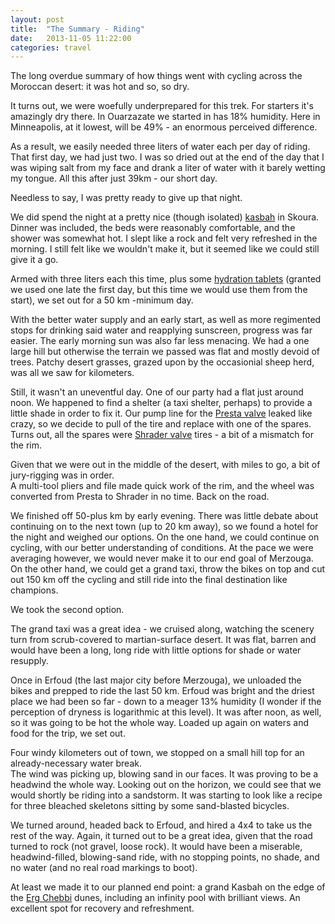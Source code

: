 ```yaml
---
layout: post
title:  "The Summary - Riding"
date:   2013-11-05 11:22:00
categories: travel 
---
```


The long overdue summary of how things went with cycling across the Moroccan desert: it was hot and 
so, so dry.

It turns out, we were woefully underprepared for this trek.  For starters it's amazingly dry there. 
In Ouarzazate we started in has 18% humidity.  Here in Minneapolis, at it lowest, will be 49% - an 
enormous perceived difference.  

As a result, we easily needed three liters of water each per day of riding.  That first day, we had just 
two.  I was so dried out at the end of the day that I was wiping salt from my face and drank a liter 
of water with it barely wetting my tongue. All this after just 39km - our short day. 

Needless to say, I was pretty ready to give up that night.  

We did spend the night at a pretty nice (though isolated) [kasbah](https://en.wikipedia.org/wiki/Kasbah) in Skoura.
Dinner was included, the beds were reasonably comfortable, and the shower was somewhat hot.  I slept like 
a rock and felt very refreshed in the morning.  I still felt like we wouldn't make it, but it seemed like we
could still give it a go. 

Armed with three liters each this time, plus some [hydration tablets](http://www.rei.com/product/791943/nuun-active-hydration-tablets-4-flavor-variety-box) (granted we used one late the 
first day, but this time we would use them from the start), we set out for a 50 km -minimum day. 

With the better water supply and an early start, as well as more regimented stops for drinking said water and
reapplying sunscreen, progress was far easier. The early morning sun was also far less menacing. We had a one 
large hill but otherwise the terrain we passed was flat and mostly devoid of trees.  Patchy desert grasses, 
grazed upon by the occasionial sheep herd, was all we saw for kilometers.

Still, it wasn't an uneventful day.  One of our party had a flat just around noon.  We happened to find a 
shelter (a taxi shelter, perhaps) to provide a little shade in order to fix it.  Our pump line for the 
[Presta valve](https://en.wikipedia.org/wiki/Presta_valve) leaked like crazy, so we decide to pull of the tire and replace with one of the spares.  
Turns out, all the spares were [Shrader valve](https://en.wikipedia.org/wiki/Schrader_valve) tires - a bit of a mismatch for the rim.  

Given that we were out in the middle of the desert, with miles to go, a bit of jury-rigging was in order.  
A multi-tool pliers and file made quick work of the rim, and the wheel was converted from Presta to Shrader 
in no time.  Back on the road.

We finished off 50-plus km by early evening.  There was little debate about continuing on to the next town 
(up to 20 km away), so we found a hotel for the night and weighed our options.  On the one hand, we could 
continue on cycling, with our better understanding of conditions.  At the pace we were averaging however, 
we would never make it to our end goal of Merzouga.  On the other hand, we could get a grand taxi, throw 
the bikes on top and cut out 150 km off the cycling and still ride into the final destination like champions. 

We took the second option.

The grand taxi was a great idea - we cruised along, watching the scenery turn from scrub-covered to 
martian-surface desert.  It was flat, barren and would have been a long, long ride with little options for 
shade or water resupply.  

Once in Erfoud (the last major city before Merzouga), we unloaded the bikes and prepped to ride the last 50 km.
Erfoud was bright and the driest place we had been so far - down to a meager 13% humidity (I wonder if the 
perception of dryness is logarithmic at this level). It was after noon, as well, so it was going to be hot 
the whole way.  Loaded up again on waters and food for the trip, we set out.  

Four windy kilometers out of town, we stopped on a small hill top for an already-necessary water break.  
The wind was picking up, blowing sand in our faces.  It was proving to be a headwind the whole way.  Looking 
out on the horizon, we could see that we would shortly be riding into a sandstorm.  It was starting to look
like a recipe for three bleached skeletons sitting by some sand-blasted bicycles.

We turned around, headed back to Erfoud, and hired a 4x4 to take us the rest of the way.  Again, it turned out 
to be a great idea, given that the road turned to rock (not gravel, loose rock).  It would have been a 
miserable, headwind-filled, blowing-sand ride, with no stopping points, no shade, and no water (and no real 
road markings to boot). 

At least we made it to our planned end point: a grand Kasbah on the edge of the [Erg Chebbi](https://en.wikipedia.org/wiki/Erg_Chebbi) dunes, 
including an infinity pool with brilliant views.  An excellent spot for recovery and refreshment. 


